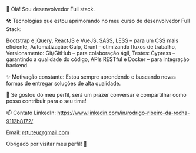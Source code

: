 👋 Olá! Sou desenvolvedor Full stack.

🛠️ Tecnologias que estou aprimorando no meu curso de desenvolvedor Full Stack:

Bootstrap e jQuery,
ReactJS e VueJS,
SASS, LESS – para um CSS mais eficiente,
Automatização: Gulp, Grunt – otimizando fluxos de trabalho,
Versionamento: Git/GitHub – para colaboração ágil,
Testes: Cypress – garantindo a qualidade do código,
APIs RESTful e Docker – para integração backend.

✨ Motivação constante: Estou sempre aprendendo e buscando novas formas de entregar soluções de alta qualidade.

📩 Se gostou do meu perfil, será um prazer conversar e compartilhar como posso contribuir para o seu time!

📫 Contato
LinkedIn: https://www.linkedin.com/in/rodrigo-ribeiro-da-rocha-9112b8172/

Email: rstuteu@gmail.com

Obrigado por visitar meu perfil! 🚀

